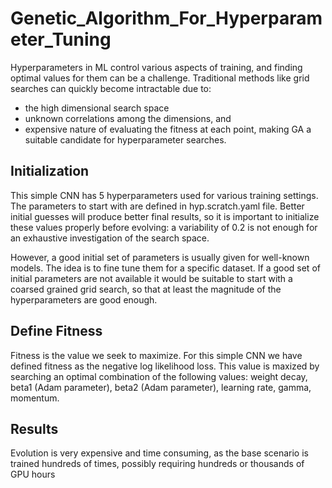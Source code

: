 # Genetic_Algorithm_For_Hyperparameter_Tuning

Hyperparameters in ML control various aspects of training, and finding optimal values for them can be a challenge.
Traditional methods like grid searches can quickly become intractable due to:

* the high dimensional search space
* unknown correlations among the dimensions, and
* expensive nature of evaluating the fitness at each point, making GA a suitable candidate for hyperparameter searches.

## Initialization

This simple CNN has 5 hyperparameters used for various training settings. The parameters to start with are defined in hyp.scratch.yaml file. 
Better initial guesses will produce better final results, so it is important to initialize these values properly before evolving: a variability of 0.2 is not enough for an exhaustive investigation of the search space.

However, a good initial set of parameters is usually given for well-known models. The idea is to fine tune them for a specific dataset. If a good set of initial parameters are not available it would be suitable to start with a coarsed grained grid search, so that at least the magnitude of the hyperparameters are good enough.

## Define Fitness

Fitness is the value we seek to maximize. For this simple CNN we have defined fitness as the negative log likelihood loss. This value is maxized by
searching an optimal combination of the following values: weight decay, beta1 (Adam parameter), beta2 (Adam parameter), learning rate, gamma, momentum.

## Results

Evolution is very expensive and time consuming, as the base scenario is trained hundreds of times, possibly requiring hundreds or thousands of GPU hours
